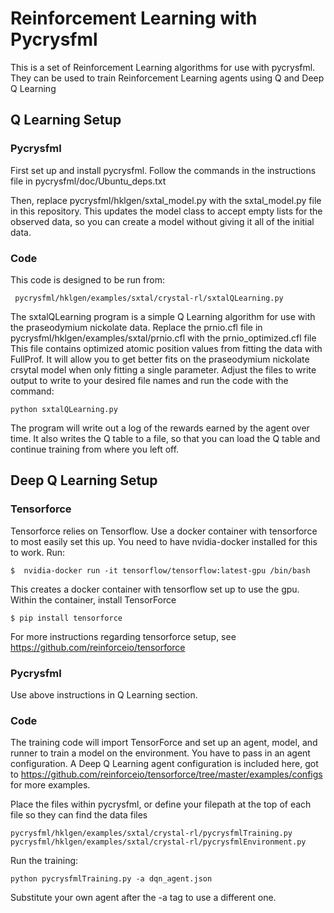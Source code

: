 # Reinforcement Learning with Pycrysfml

This is a set of Reinforcement Learning algorithms for use with pycrysfml. They can be used to train Reinforcement Learning agents using Q and Deep Q Learning

## Q Learning Setup

### Pycrysfml

First set up and install pycrysfml. Follow the commands in the instructions file in pycrysfml/doc/Ubuntu_deps.txt

Then, replace pycrysfml/hklgen/sxtal_model.py with the sxtal_model.py file in this repository. This updates the model class to accept empty lists for the observed data, so you can create a model without giving it all of the initial data.

### Code

This code is designed to be run from:

     pycrysfml/hklgen/examples/sxtal/crystal-rl/sxtalQLearning.py

The sxtalQLearning program is a simple Q Learning algorithm for use with the praseodymium nickolate data. Replace the prnio.cfl file in pycrysfml/hklgen/examples/sxtal/prnio.cfl with the prnio_optimized.cfl file
This file contains optimized atomic position values from fitting the data with FullProf. It will allow you to get better fits on the praseodymium nickolate crsytal model when only fitting a single parameter.
Adjust the files to write output to write to your desired file names and run the code with the command:

    python sxtalQLearning.py

The program will write out a log of the rewards earned by the agent over time. It also writes the Q table to a file, so that you can load the Q table and continue training from where you left off.

## Deep Q Learning Setup

### Tensorforce

Tensorforce relies on Tensorflow. Use a docker container with tensorforce to most easily set this up. You need to have nvidia-docker installed for this to work.
Run: 

    $  nvidia-docker run -it tensorflow/tensorflow:latest-gpu /bin/bash

This creates a docker container with tensorflow set up to use the gpu. Within the container, install TensorForce

    $ pip install tensorforce

For more instructions regarding tensorforce setup, see https://github.com/reinforceio/tensorforce

### Pycrysfml

Use above instructions in Q Learning section.

### Code

The training code will import TensorForce and set up an agent, model, and runner to train a model on the environment. You have to pass in an agent configuration.
A Deep Q Learning agent configuration is included here, got to https://github.com/reinforceio/tensorforce/tree/master/examples/configs for more examples. 

Place the files within pycrysfml, or define your filepath at the top of each file so they can find the data files

    pycrysfml/hklgen/examples/sxtal/crystal-rl/pycrysfmlTraining.py
    pycrysfml/hklgen/examples/sxtal/crystal-rl/pycrysfmlEnvironment.py

Run the training:

    python pycrysfmlTraining.py -a dqn_agent.json

Substitute your own agent after the -a tag to use a different one.
